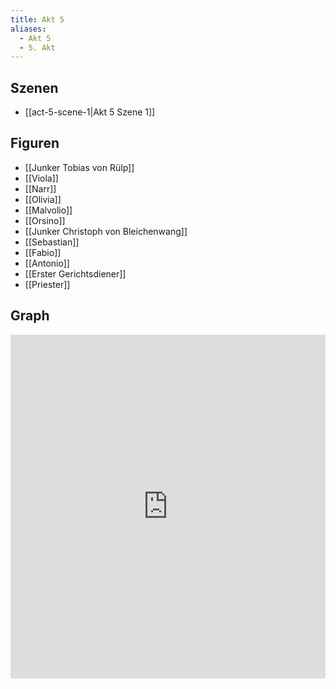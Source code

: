 ```yaml
---
title: Akt 5
aliases:
  - Akt 5
  - 5. Akt
---
```

## Szenen
- [[act-5-scene-1|Akt 5 Szene 1]]

## Figuren
- [[Junker Tobias von Rülp]]
- [[Viola]]
- [[Narr]]
- [[Olivia]]
- [[Malvolio]]
- [[Orsino]]
- [[Junker Christoph von Bleichenwang]]
- [[Sebastian]]
- [[Fabio]]
- [[Antonio]]
- [[Erster Gerichtsdiener]]
- [[Priester]]

## Graph
<iframe src="https://catchears.github.io/was-ihr-wollt-graphs/act-5/act-5-dark" width=100% height=550 style="border: 0;"></iframe>